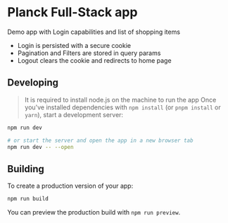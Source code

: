 # Planck Full-Stack app

Demo app with Login capabilities and list of shopping items

* Login is persisted with a secure cookie
* Pagination and Filters are stored in query params
* Logout clears the cookie and redirects to home page

## Developing

> It is required to install node.js on the machine to run the app
Once you've installed dependencies with `npm install` (or `pnpm install` or `yarn`), start a development server:

```bash
npm run dev

# or start the server and open the app in a new browser tab
npm run dev -- --open
```

## Building

To create a production version of your app:

```bash
npm run build
```

You can preview the production build with `npm run preview`.